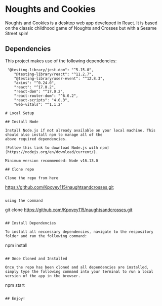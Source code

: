 # Noughts and Cookies

Noughts and Cookies is a desktop web app developed in React. It is based on the classic childhood game of Noughts and Crosses but with a Sesame Street spin!

## Dependencies

This project makes use of the following dependencies:

```
 "@testing-library/jest-dom": "^5.15.0",
    "@testing-library/react": "^11.2.7",
    "@testing-library/user-event": "^12.8.3",
    "axios": "^0.24.0",
    "react": "^17.0.2",
    "react-dom": "^17.0.2",
    "react-router-dom": "^6.0.2",
    "react-scripts": "4.0.3",
    "web-vitals": "^1.1.2"

# Local Setup

## Install Node

Install Node.js if not already available on your local machine. This should also install npm to manage all of the
above required dependencies.

[Follow this link to download Node.js with npm](https://nodejs.org/en/download/current/).

Minimum version recommended: Node v16.13.0

## Clone repo

Clone the repo from here

```

https://github.com/Kpovey115/naughtsandcrosses.git

```

using the command

```

git clone https://github.com/Kpovey115/naughtsandcrosses.git

```

## Install Dependencies

To install all neccessary dependencies, navigate to the respository folder and run the following command:

```

npm install

```

## Once Cloned and Installed

Once the repo has been cloned and all dependencies are installed, simply type the following command into your terminal to run a local version of the app in the browser.

```

npm start

```

## Enjoy!
```
